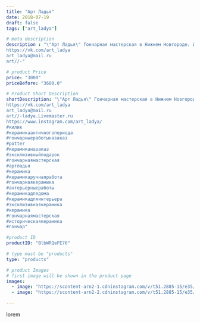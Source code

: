 ```yaml
---
title: "Арт Ладья"
date: 2018-07-19
draft: false
tags: ["art_ladya"]

# meta description
description : "\"Арт Ладья\" Гончарная мастерская в Нижнем Новгороде. Изготовление керамики и мастер//-классы по обучению. 
https://vk.com/art_ladya 
art_ladya@mail.ru 
art//-"

# product Price
price: "3000"
priceBefore: "3600.0"

# Product Short Description
shortDescription: "\"Арт Ладья\" Гончарная мастерская в Нижнем Новгороде. Изготовление керамики и мастер//-классы по обучению. 
https://vk.com/art_ladya 
art_ladya@mail.ru 
art//-ladya.Livemaster.ru 
https://www.instagram.com/art_ladya/
#килик
#керамикаантичногопериода
#гончарныеработыназаказ
#potter
#керамиканазаказ
#эксклюзивныйподарок 
#гончарнаямастерская
#артладья
#керамика
#керамикаручнаяработа 
#гончарнаякерамика
#антерьерныеработы
#керамикадлядома
#керамикадляинтерьера 
#эксклюзивнаякерамика
#керамика
#гончарнаямастерская
#историческаякерамика
#гончар"

#product ID
productID: "BlbWRQeFE76"

# type must be "products"
type: "products"

# product Images
# first image will be shown in the product page
images:
  - image: "https://scontent-arn2-1.cdninstagram.com/v/t51.2885-15/e35/40388817_288557088609443_4901431551666946048_n.jpg?se=7&tp=1&_nc_ht=scontent-arn2-1.cdninstagram.com&_nc_cat=111&_nc_ohc=FevmnInNFM8AX85Awol&ccb=7-4&oh=22748878eaf4d8b41b14af269d5fc3fa&oe=60857B27&_nc_sid=83d603&ig_cache_key=MTgyNzE0NTQ0MDgzNzMwMDQzOQ%3D%3D.2-ccb7-4"
  - image: "https://scontent-arn2-2.cdninstagram.com/v/t51.2885-15/e35/40572922_2306713409346956_6482448462599159808_n.jpg?se=7&tp=1&_nc_ht=scontent-arn2-2.cdninstagram.com&_nc_cat=108&_nc_ohc=a0-QzuBBAOEAX8biW45&ccb=7-4&oh=230d081db51973af71c5819f21835eb4&oe=60865D95&_nc_sid=83d603&ig_cache_key=MTgyNzE0NTQ1MTA3OTkzODc1NA%3D%3D.2-ccb7-4"

---
```

lorem

